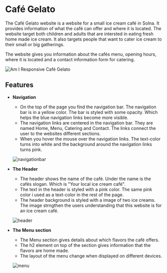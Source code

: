 # **Café Gelato**
The Café Gelato website is a website for a small ice cream café in Solna. It provides information of what the café can offer and where it is located. The website target both children and adults that are intersted in eating fresh home made ice cream. It also targets people that want to cater ice cream to their small or big gatherings.

The website gives you information about the cafés menu, opening hours, where it is located and a contact information form for catering. 

![Am I Responsive Café Gelato](https://user-images.githubusercontent.com/87748379/131373931-3b49fb19-5882-4b7d-a748-d4c4fad8b352.JPG)

## **Features**

- **Navigation**
 
  - On the top of the page you find the navigation bar. The navigation bar is in a yellow color. The bar is styled with some opacity. Which helps the blue navigation links become more visible. 
  - The navigation links are centered in the navigation bar. They are named Home, Menu, Catering and Contact. The links connect the user to the websites different sections. 
  - When you hover the mouse over the navigation links. The text-color turns into white and the background around the navigation links turns pink. 
  
  ![navigationbar](https://user-images.githubusercontent.com/87748379/131383276-1c10b3e1-0c68-4394-a075-b4823f4fe8f8.JPG)

- **The Header**
  - The header shows the name of the café. Under the name is the cafés slogan. Which is "Your local ice cream café".
  - The text in the header is styled with a pink color. The same pink color i used as a text-color in the rest of the page. 
  - The header background is styled with a image of two ice creams. The image strngthen the users understanding that this website is for an ice cream café.

  ![header](https://user-images.githubusercontent.com/87748379/131390905-bd5f19af-5b65-482d-9722-09429fb33036.JPG)

- **The Menu section**
  - The Menu section gives details about which flavors the café offers. 
  - The h2 element on top of the section gives information that the flavors are home made. 
  - The layout of the menu change when displayed on different devices.

  ![menu](https://user-images.githubusercontent.com/87748379/131393366-278c07e4-feec-49cd-be8c-1944761a34e2.JPG)

  




